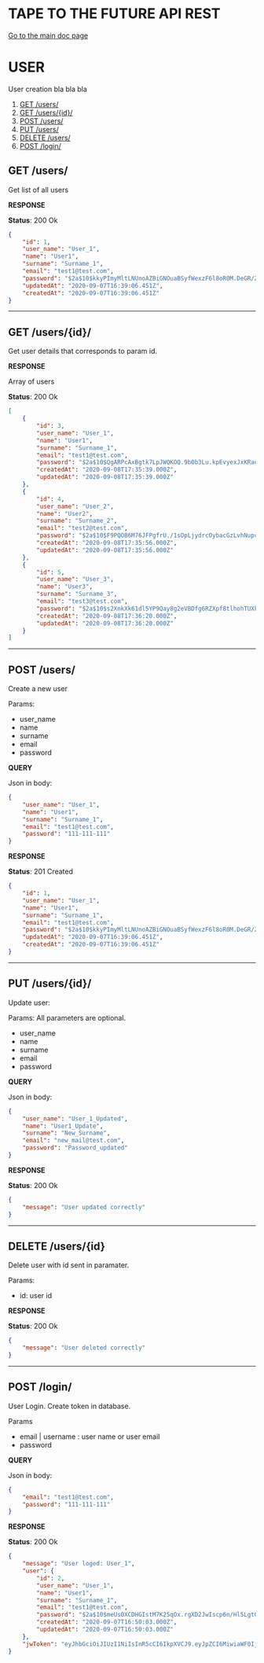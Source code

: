 # TAPE TO THE FUTURE API REST
[Go to the main doc page](../../README.md)

# USER
User creation bla bla bla

1. [GET /users/](#getusers)
1. [GET /users/{id}/](#getusersid)
1. [POST /users/](#postusers)
1. [PUT /users/](#putusers)
1. [DELETE /users/](#deleteusers)
1. [POST /login/](#login)

<a id="getusers"></a>
## GET /users/
Get list of all users

**RESPONSE**

**Status**: 200 Ok 
``` json
{
    "id": 1,
    "user_name": "User_1",
    "name": "User1",
    "surname": "Surname_1",
    "email": "test1@test.com",
    "password": "$2a$10$kkyPImyMltLNUnoAZBiGNOuaBSyfWexzF6l8oR0M.DeGR/ZAIgbk.",
    "updatedAt": "2020-09-07T16:39:06.451Z",
    "createdAt": "2020-09-07T16:39:06.451Z"
}
```

--------------------

<a id="getusersid"></a>
## GET /users/{id}/
Get user details that corresponds to param id.

**RESPONSE**

Array of users

**Status**: 200 Ok
``` json
[
    {
        "id": 3,
        "user_name": "User_1",
        "name": "User1",
        "surname": "Surname_1",
        "email": "test1@test.com",
        "password": "$2a$10$QgARPcAxBgtk7LpJWQKOQ.9bOb3Lu.kpEvyexJxKRaqjUJ8jf1EGq",
        "createdAt": "2020-09-08T17:35:39.000Z",
        "updatedAt": "2020-09-08T17:35:39.000Z"
    },
    {
        "id": 4,
        "user_name": "User_2",
        "name": "User2",
        "surname": "Surname_2",
        "email": "test2@test.com",
        "password": "$2a$10$F9PQOB6M76JFPgfrU./1sOpLjydrcOybacGzLvhNupcU4aLcKwQii",
        "createdAt": "2020-09-08T17:35:56.000Z",
        "updatedAt": "2020-09-08T17:35:56.000Z"
    },
    {
        "id": 5,
        "user_name": "User_3",
        "name": "User3",
        "surname": "Surname_3",
        "email": "test3@test.com",
        "password": "$2a$10$s2XnkXk61dl5YP9Qay8g2eVBDfg6RZXpf8tlhohTUXkvqkAcSoCCu",
        "createdAt": "2020-09-08T17:36:20.000Z",
        "updatedAt": "2020-09-08T17:36:20.000Z"
    }
]
```

--------------------

<a id="postusers"></a>
## POST /users/
Create a new user

Params:
* user_name 
* name 
* surname 
* email 
* password 

**QUERY**

Json in body:
``` json
{
	"user_name": "User_1",
	"name": "User1",
	"surname": "Surname_1",
	"email": "test1@test.com",
	"password": "111-111-111"
}
```

**RESPONSE**

**Status**: 201 Created 
``` json
{
    "id": 1,
    "user_name": "User_1",
    "name": "User1",
    "surname": "Surname_1",
    "email": "test1@test.com",
    "password": "$2a$10$kkyPImyMltLNUnoAZBiGNOuaBSyfWexzF6l8oR0M.DeGR/ZAIgbk.",
    "updatedAt": "2020-09-07T16:39:06.451Z",
    "createdAt": "2020-09-07T16:39:06.451Z"
}
```

--------------------

<a id="putusers"></a>
## PUT /users/{id}/
Update user:

Params: All parameters are optional.
* user_name 
* name 
* surname 
* email 
* password 

**QUERY**

Json in body:
``` json
{
	"user_name": "User_1_Updated",
	"name": "User1_Update",
	"surname": "New_Surname",
	"email": "new_mail@test.com",
	"password": "Password_updated"
}
```

**RESPONSE**

**Status**: 200 Ok 
``` json
{
    "message": "User updated correctly"
}
```

--------------------

<a id="deleteusers"></a>
## DELETE /users/{id}
Delete user with id sent in paramater.

Params:
* id: user id

**RESPONSE**

**Status**: 200 Ok 
``` json
{
    "message": "User deleted correctly"
}
```

--------------------

<a id="login"></a>
## POST /login/
User Login. Create token in database.

Params
* email | username : user name or user email
* password

**QUERY**

Json in body:
``` json
{
	"email": "test1@test.com",
	"password": "111-111-111"
}
```

**RESPONSE**

**Status**: 200 Ok 
``` json
{
    "message": "User loged: User_1",
    "user": {
        "id": 2,
        "user_name": "User_1",
        "name": "User1",
        "surname": "Surname_1",
        "email": "test1@test.com",
        "password": "$2a$10$meUs0XCDHGIstM7K25qOx.rgXD2JwIscp6n/Hl5LgtGAt.kQ6P3LW",
        "createdAt": "2020-09-07T16:50:03.000Z",
        "updatedAt": "2020-09-07T16:50:03.000Z"
    },
    "jwToken": "eyJhbGciOiJIUzI1NiIsInR5cCI6IkpXVCJ9.eyJpZCI6MiwiaWF0IjoxNTk5NDk3NDQxLCJleHAiOjE1OTk2NzAyNDF9.UYtPDxHlxvtnzcImjDH2IREdsBQdl7eBnrnhJvxrMIE"
}
```